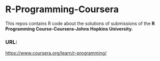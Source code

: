 # R-Programming-Coursera
This repos contains R code about the solutions of submissions of the **R Programming Course-Coursera-Johns Hopkins University.**

### URL:
https://www.coursera.org/learn/r-programming/
